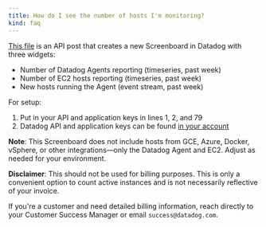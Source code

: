 ```yaml
---
title: How do I see the number of hosts I'm monitoring?
kind: faq
---
```


[This file][1] is an API post that creates a new Screenboard in Datadog with three widgets:

* Number of Datadog Agents reporting (timeseries, past week)
* Number of EC2 hosts reporting (timeseries, past week)
* New hosts running the Agent (event stream, past week)

For setup:

1. Put in your API and application keys in lines 1, 2, and 79
2. Datadog API and application keys can be found [in your account][2]

**Note**: This Screenboard does not include hosts from GCE, Azure, Docker, vSphere, or other integrations—only the Datadog Agent and EC2. Adjust as needed for your environment.

**Disclaimer**: This should not be used for billing purposes. This is only a convenient option to count active instances and is not necessarily reflective of your invoice.

If you're a customer and need detailed billing information, reach directly to your Customer Success Manager or email `success@datadog.com`.

[1]: /resources/sh/agentcountscreenboard.sh
[2]: https://app.datadoghq.com/account/settings#api
